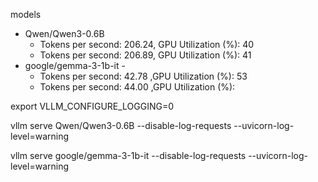 models


- Qwen/Qwen3-0.6B  
    - Tokens per second: 206.24, GPU Utilization (%): 40
    - Tokens per second: 206.89, GPU Utilization (%): 41
- google/gemma-3-1b-it  - 
    - Tokens per second: 42.78 ,GPU Utilization (%): 53
    - Tokens per second: 44.00 ,GPU Utilization (%): 
  

export VLLM_CONFIGURE_LOGGING=0

 vllm serve Qwen/Qwen3-0.6B   --disable-log-requests --uvicorn-log-level=warning

  vllm serve google/gemma-3-1b-it   --disable-log-requests --uvicorn-log-level=warning